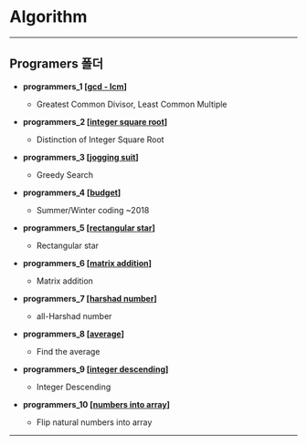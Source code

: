 # Algorithm
----------------------------------------------
## Programers 폴더

* __programmers_1 [[gcd - lcm](https://programmers.co.kr/learn/courses/30/lessons/12940)]__

  * Greatest Common Divisor, Least Common Multiple
  
* __programmers_2 [[integer square root](https://programmers.co.kr/learn/courses/30/lessons/12934)]__

  * Distinction of Integer Square Root
  
* __programmers_3 [[jogging suit](https://programmers.co.kr/learn/courses/30/lessons/42862)]__

  * Greedy Search
  
* __programmers_4 [[budget](https://programmers.co.kr/learn/courses/30/lessons/12982)]__

  * Summer/Winter coding ~2018
  
* __programmers_5 [[rectangular star](https://programmers.co.kr/learn/courses/30/lessons/12969)]__

  * Rectangular star
  
* __programmers_6 [[matrix addition](https://programmers.co.kr/learn/courses/30/lessons/12950)]__

  * Matrix addition
  
* __programmers_7 [[harshad number](https://programmers.co.kr/learn/courses/30/lessons/12947)]__

  * all-Harshad number
  
* __programmers_8 [[average](https://programmers.co.kr/learn/courses/30/lessons/12944)]__

  * Find the average

* __programmers_9 [[integer descending](https://programmers.co.kr/learn/courses/30/lessons/12933)]__

  * Integer Descending
  
* __programmers_10 [[numbers into array](https://programmers.co.kr/learn/courses/30/lessons/12932)]__

  * Flip natural numbers into array
  

--------------------------------------------------

